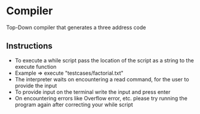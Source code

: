 # Compiler
Top-Down compiler that generates a three address code

## Instructions
* To execute a while script pass the location of the script as a string to the execute function
* Example => execute "testcases/factorial.txt"
* The interpreter waits on encountering a read command, for the user to provide the input
* To provide input on the terminal write the input and press enter
* On encountering errors like Overflow error, etc. please try running the program again after correcting your while script
